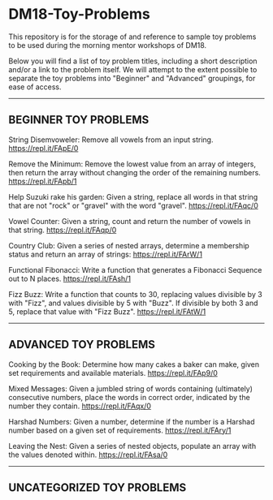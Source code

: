 # DM18-Toy-Problems

This repository is for the storage of and reference to sample toy problems to be used during the morning mentor workshops of DM18.

Below you will find a list of toy problem titles, including a short description and/or a link to the problem itself.  We will attempt to the extent possible to separate the toy problems into "Beginner" and "Advanced" groupings, for ease of access.

---
BEGINNER TOY PROBLEMS
---
String Disemvoweler: Remove all vowels from an input string. https://repl.it/FApE/0

Remove the Minimum: Remove the lowest value from an array of integers, then return the array without changing the order of the remaining numbers. https://repl.it/FApb/1

Help Suzuki rake his garden: Given a string, replace all words in that string that are not "rock" or "gravel" with the word "gravel". https://repl.it/FAqc/0

Vowel Counter: Given a string, count and return the number of vowels in that string. https://repl.it/FAqp/0

Country Club: Given a series of nested arrays, determine a membership status and return an array of strings: https://repl.it/FArW/1

Functional Fibonacci: Write a function that generates a Fibonacci Sequence out to N places. https://repl.it/FAsh/1

Fizz Buzz: Write a function that counts to 30, replacing values divisible by 3 with "Fizz", and values divisible by 5 with "Buzz".  If divisible by both 3 and 5, replace that value with "Fizz Buzz". https://repl.it/FAtW/1

---
ADVANCED TOY PROBLEMS
---
Cooking by the Book: Determine how many cakes a baker can make, given set requirements and available materials. https://repl.it/FAp9/0

Mixed Messages: Given a jumbled string of words containing (ultimately) consecutive numbers, place the words in correct order, indicated by the number they contain. https://repl.it/FAqx/0

Harshad Numbers: Given a number, determine if the number is a Harshad number based on a given set of requirements. https://repl.it/FAry/1

Leaving the Nest: Given a series of nested objects, populate an array with the values denoted within. https://repl.it/FAsa/0

---
UNCATEGORIZED TOY PROBLEMS
---
